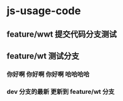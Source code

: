 # js-usage-code

## feature/wwt 提交代码分支测试

## feature/wt 测试分支

### 你好啊 你好啊 你好啊 哈哈哈哈

### dev 分支的最新 更新到 feature/wt 分支
